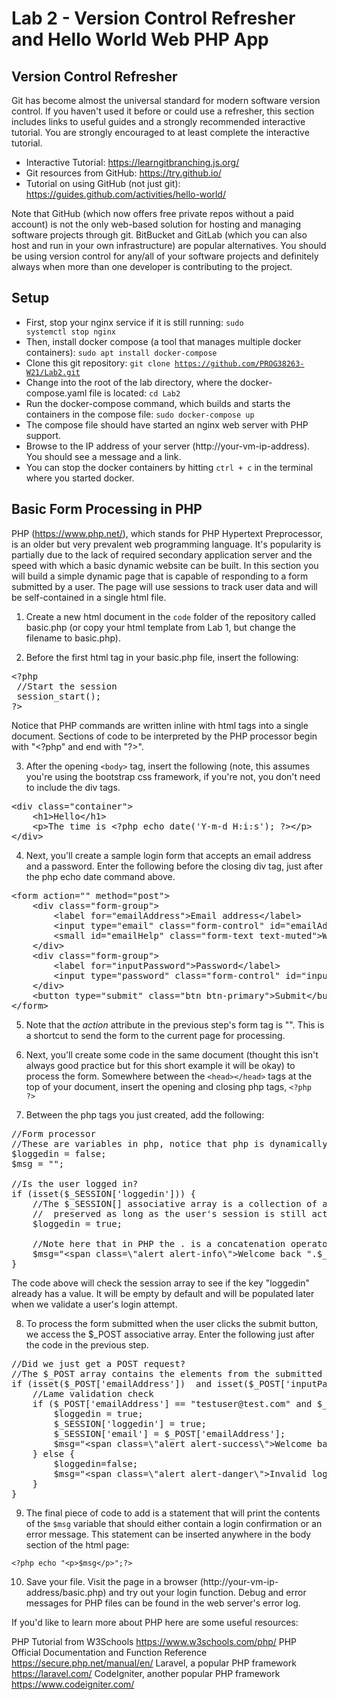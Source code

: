 # Lab 2 - Version Control Refresher and Hello World Web PHP App

## Version Control Refresher

Git has become almost the universal standard for modern software version control. If you haven't used it before or could use a refresher, this section includes links to useful guides and a strongly recommended interactive tutorial. You are strongly encouraged to at least complete the interactive tutorial.

* Interactive Tutorial: <https://learngitbranching.js.org/>
* Git resources from GitHub: <https://try.github.io/>
* Tutorial on using GitHub (not just git): <https://guides.github.com/activities/hello-world/>

Note that GitHub (which now offers free private repos without a paid account) is not the only web-based solution for hosting and managing software projects through git. BitBucket and GitLab (which you can also host and run in your own infrastructure) are popular alternatives. You should be using version control for any/all of your software projects and definitely always when more than one developer is contributing to the project.

## Setup

* First, stop your nginx service if it is still running: <code>sudo systemctl stop nginx</code>
* Then, install docker compose (a tool that manages multiple docker containers): <code>sudo apt install docker-compose</code>
* Clone this git repository: <code>git clone https://github.com/PROG38263-W21/Lab2.git</code>
* Change into the root of the lab directory, where the docker-compose.yaml file is located: <code>cd Lab2</code>
* Run the docker-compose command, which builds and starts the containers in the compose file: <code>sudo docker-compose up</code>
* The compose file should have started an nginx web server with PHP support.
* Browse to the IP address of your server (http://your-vm-ip-address). You should see a message and a link.
* You can stop the docker containers by hitting <code>ctrl + c</code> in the terminal where you started docker.

## Basic Form Processing in PHP

PHP (<https://www.php.net/>), which stands for PHP Hypertext Preprocessor, is an older but very prevalent web programming language. It's popularity is partially due to the lack of required secondary application server and the speed with which a basic dynamic website can be built. In this section you will build a simple dynamic page that is capable of responding to a form submitted by a user. The page will use sessions to track user data and will be self-contained in a single html file.

1. Create a new html document in the <code>code</code> folder of the repository called basic.php (or copy your html template from Lab 1, but change the filename to basic.php).

2. Before the first html tag in your basic.php file, insert the following:
<pre>
&lt;?php
 //Start the session
 session_start();
?&gt;
</pre>            

Notice that PHP commands are written inline with html tags into a single document. Sections of code to be interpreted by the PHP processor begin with "&lt;?php" and end with "?&gt;".

3. After the opening <code>&lt;body&gt;</code> tag, insert the following (note, this assumes you're using the bootstrap css framework, if you're not, you don't need to include the div tags.

<pre>
&lt;div class="container"&gt;
    &lt;h1&gt;Hello&lt;/h1&gt;
    &lt;p&gt;The time is &lt;?php echo date('Y-m-d H:i:s'); ?&gt;&lt;/p&gt;
&lt;/div&gt;
</pre>      

4. Next, you'll create a sample login form that accepts an email address and a password. Enter the following before the closing div tag, just after the php echo date command above.

<pre>
&lt;form action="" method="post"&gt;
    &lt;div class="form-group"&gt;
        &lt;label for="emailAddress"&gt;Email address&lt;/label&gt;
        &lt;input type="email" class="form-control" id="emailAddress" aria-describedby="emailHelp" placeholder="Enter email" name="emailAddress" /&gt;
        &lt;small id="emailHelp" class="form-text text-muted"&gt;We'll never share your email with anyone else.&lt;/small&gt;
    &lt;/div&gt;
    &lt;div class="form-group"&gt;
        &lt;label for="inputPassword"&gt;Password&lt;/label&gt;
        &lt;input type="password" class="form-control" id="inputPassword" name="inputPassword" /&gt;
    &lt;/div&gt;
    &lt;button type="submit" class="btn btn-primary"&gt;Submit&lt;/button&gt;
&lt;/form&gt;
</pre>
 
5. Note that the *action* attribute in the previous step's form tag is "". This is a shortcut to send the form to the current page for processing. 

6. Next, you'll create some code in the same document (thought this isn't always good practice but for this short example it will be okay) to process the form. Somewhere between the <code>&lt;head&gt;&lt;/head&gt;</code> tags at the top of your document, insert the opening and closing php tags, <code>&lt;?php ?&gt;</code>

7. Between the php tags you just created, add the following:

<pre>
//Form processor
//These are variables in php, notice that php is dynamically typed
$loggedin = false;
$msg = "";

//Is the user logged in?
if (isset($_SESSION['loggedin'])) {
    //The $_SESSION[] associative array is a collection of array values that will be
    //  preserved as long as the user's session is still active.
    $loggedin = true;

    //Note here that in PHP the . is a concatenation operator.
    $msg="&lt;span class=\"alert alert-info\"&gt;Welcome back ".$_SESSION['emai']."&lt;/span&gt;";
}
</pre>

The code above will check the session array to see if the key "loggedin" already has a value. It will be empty by default and will be populated later when we validate a user's login attempt.

8. To process the form submitted when the user clicks the submit button, we access the $\_POST associative array. Enter the following just after the code in the previous step.

<pre>
//Did we just get a POST request?
//The $_POST array contains the elements from the submitted form. The index for each element is the element's name attribute in the form.
if (isset($_POST['emailAddress'])  and isset($_POST['inputPassword'])){
    //Lame validation check
    if ($_POST['emailAddress'] == "testuser@test.com" and $_POST['inputPassword'] == "Password123!") {
        $loggedin = true;
        $_SESSION['loggedin'] = true;
        $_SESSION['email'] = $_POST['emailAddress'];
        $msg="&lt;span class=\"alert alert-success\"&gt;Welcome back ".$_SESSION['email']."&lt;/span&gt;";
    } else {
        $loggedin=false;
        $msg="&lt;span class=\"alert alert-danger\"&gt;Invalid login credentials supplied.&lt;/span&gt;";
    }
}
</pre>

9. The final piece of code to add is a statement that will print the contents of the <code>$msg</code> variable that should either contain a login confirmation or an error message. This statement can be inserted anywhere in the body section of the html page:

<code>&lt;?php echo "&lt;p&gt;$msg&lt;/p&gt;";?&gt;</code>

10. Save your file. Visit the page in a browser (http://your-vm-ip-address/basic.php) and try out your login function. Debug and error messages for PHP files can be found in the web server's error log. 

If you'd like to learn more about PHP here are some useful resources:

PHP Tutorial from W3Schools <https://www.w3schools.com/php/>
PHP Official Documentation and Function Reference <https://secure.php.net/manual/en/>
Laravel, a popular PHP framework <https://laravel.com/>
CodeIgniter, another popular PHP framework <https://www.codeigniter.com/>
